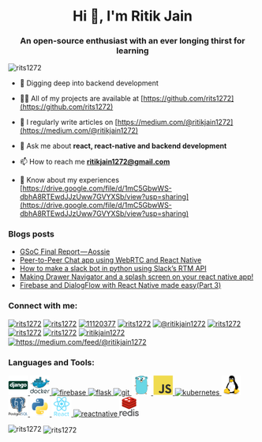<h1 align="center">Hi 👋, I'm Ritik Jain</h1>
<h3 align="center">An open-source enthusiast with an ever longing thirst for learning</h3>

<p align="left"> <img src="https://komarev.com/ghpvc/?username=rits1272&label=Profile%20views&color=0e75b6&style=flat" alt="rits1272" /> </p>

- 🌱 Digging deep into backend development

- 👨‍💻 All of my projects are available at [https://github.com/rits1272](https://github.com/rits1272)

- 📝 I regularly write articles on [https://medium.com/@ritikjain1272](https://medium.com/@ritikjain1272)

- 💬 Ask me about **react, react-native and backend development**

- 📫 How to reach me **ritikjain1272@gmail.com**

- 📄 Know about my experiences [https://drive.google.com/file/d/1mC5GbwWS-dbhA8RTEwdJJzUww7GVYXSb/view?usp=sharing](https://drive.google.com/file/d/1mC5GbwWS-dbhA8RTEwdJJzUww7GVYXSb/view?usp=sharing)

### Blogs posts
<!-- BLOG-POST-LIST:START -->
- [GSoC Final Report — Aossie](https://ritikjain1272.medium.com/gsoc-final-report-aossie-46b654e47885?source=rss-739dc89593b4------2)
- [Peer-to-Peer Chat app using WebRTC and React Native](https://medium.com/nerd-for-tech/peer-to-peer-chat-app-using-webrtc-and-react-native-6c15759f92ec?source=rss-739dc89593b4------2)
- [How to make a slack bot in python using Slack’s RTM API](https://ritikjain1272.medium.com/how-to-make-a-slack-bot-in-python-using-slacks-rtm-api-335b393563cd?source=rss-739dc89593b4------2)
- [Making Drawer Navigator and a splash screen on your react native app!](https://ritikjain1272.medium.com/making-drawer-navigator-and-a-splash-screen-on-your-react-native-app-2fb561ee17f1?source=rss-739dc89593b4------2)
- [Firebase and DialogFlow with React Native made easy&lpar;Part 3&rpar;](https://medium.com/analytics-vidhya/firebase-and-dialogflow-with-react-native-made-easy-part-3-5bc42793b164?source=rss-739dc89593b4------2)
<!-- BLOG-POST-LIST:END -->

<h3 align="left">Connect with me:</h3>
<p align="left">
<a href="https://twitter.com/rits1272" target="blank"><img align="center" src="https://raw.githubusercontent.com/rahuldkjain/github-profile-readme-generator/master/src/images/icons/Social/twitter.svg" alt="rits1272" height="30" width="40" /></a>
<a href="https://linkedin.com/in/rits1272" target="blank"><img align="center" src="https://raw.githubusercontent.com/rahuldkjain/github-profile-readme-generator/master/src/images/icons/Social/linked-in-alt.svg" alt="rits1272" height="30" width="40" /></a>
<a href="https://stackoverflow.com/users/11120377" target="blank"><img align="center" src="https://raw.githubusercontent.com/rahuldkjain/github-profile-readme-generator/master/src/images/icons/Social/stack-overflow.svg" alt="11120377" height="30" width="40" /></a>
<a href="https://instagram.com/rits1272" target="blank"><img align="center" src="https://raw.githubusercontent.com/rahuldkjain/github-profile-readme-generator/master/src/images/icons/Social/instagram.svg" alt="rits1272" height="30" width="40" /></a>
<a href="https://medium.com/@ritikjain1272" target="blank"><img align="center" src="https://raw.githubusercontent.com/rahuldkjain/github-profile-readme-generator/master/src/images/icons/Social/medium.svg" alt="@ritikjain1272" height="30" width="40" /></a>
<a href="https://www.codechef.com/users/rits1272" target="blank"><img align="center" src="https://cdn.jsdelivr.net/npm/simple-icons@3.1.0/icons/codechef.svg" alt="rits1272" height="30" width="40" /></a>
<a href="https://www.hackerrank.com/rits1272" target="blank"><img align="center" src="https://raw.githubusercontent.com/rahuldkjain/github-profile-readme-generator/master/src/images/icons/Social/hackerrank.svg" alt="rits1272" height="30" width="40" /></a>
<a href="https://codeforces.com/profile/rits1272" target="blank"><img align="center" src="https://cdn.jsdelivr.net/npm/simple-icons@3.0.1/icons/codeforces.svg" alt="rits1272" height="30" width="40" /></a>
<a href="https://www.leetcode.com/ritikjain1272" target="blank"><img align="center" src="https://raw.githubusercontent.com/rahuldkjain/github-profile-readme-generator/master/src/images/icons/Social/leet-code.svg" alt="ritikjain1272" height="30" width="40" /></a>
<a href="/https://medium.com/feed/@ritikjain1272" target="blank"><img align="center" src="https://raw.githubusercontent.com/rahuldkjain/github-profile-readme-generator/master/src/images/icons/Social/rss.svg" alt="https://medium.com/feed/@ritikjain1272" height="30" width="40" /></a>
</p>

<h3 align="left">Languages and Tools:</h3>
<p align="left"> <a href="https://www.djangoproject.com/" target="_blank"> <img src="https://raw.githubusercontent.com/devicons/devicon/master/icons/django/django-original.svg" alt="django" width="40" height="40"/> </a> <a href="https://www.docker.com/" target="_blank"> <img src="https://raw.githubusercontent.com/devicons/devicon/master/icons/docker/docker-original-wordmark.svg" alt="docker" width="40" height="40"/> </a> <a href="https://firebase.google.com/" target="_blank"> <img src="https://www.vectorlogo.zone/logos/firebase/firebase-icon.svg" alt="firebase" width="40" height="40"/> </a> <a href="https://flask.palletsprojects.com/" target="_blank"> <img src="https://www.vectorlogo.zone/logos/pocoo_flask/pocoo_flask-icon.svg" alt="flask" width="40" height="40"/> </a> <a href="https://git-scm.com/" target="_blank"> <img src="https://www.vectorlogo.zone/logos/git-scm/git-scm-icon.svg" alt="git" width="40" height="40"/> </a> <a href="https://golang.org" target="_blank"> <img src="https://raw.githubusercontent.com/devicons/devicon/master/icons/go/go-original.svg" alt="go" width="40" height="40"/> </a> <a href="https://developer.mozilla.org/en-US/docs/Web/JavaScript" target="_blank"> <img src="https://raw.githubusercontent.com/devicons/devicon/master/icons/javascript/javascript-original.svg" alt="javascript" width="40" height="40"/> </a> <a href="https://kubernetes.io" target="_blank"> <img src="https://www.vectorlogo.zone/logos/kubernetes/kubernetes-icon.svg" alt="kubernetes" width="40" height="40"/> </a> <a href="https://www.linux.org/" target="_blank"> <img src="https://raw.githubusercontent.com/devicons/devicon/master/icons/linux/linux-original.svg" alt="linux" width="40" height="40"/> </a> <a href="https://www.postgresql.org" target="_blank"> <img src="https://raw.githubusercontent.com/devicons/devicon/master/icons/postgresql/postgresql-original-wordmark.svg" alt="postgresql" width="40" height="40"/> </a> <a href="https://www.python.org" target="_blank"> <img src="https://raw.githubusercontent.com/devicons/devicon/master/icons/python/python-original.svg" alt="python" width="40" height="40"/> </a> <a href="https://reactjs.org/" target="_blank"> <img src="https://raw.githubusercontent.com/devicons/devicon/master/icons/react/react-original-wordmark.svg" alt="react" width="40" height="40"/> </a> <a href="https://reactnative.dev/" target="_blank"> <img src="https://reactnative.dev/img/header_logo.svg" alt="reactnative" width="40" height="40"/> </a> <a href="https://redis.io" target="_blank"> <img src="https://raw.githubusercontent.com/devicons/devicon/master/icons/redis/redis-original-wordmark.svg" alt="redis" width="40" height="40"/> </a> </p>

<p><img align="left" src="https://github-readme-stats.vercel.app/api/top-langs?username=rits1272&show_icons=true&locale=en&layout=compact" alt="rits1272" /></p>

<p>&nbsp;<img align="center" src="https://github-readme-stats.vercel.app/api?username=rits1272&show_icons=true&locale=en" alt="rits1272" /></p>
